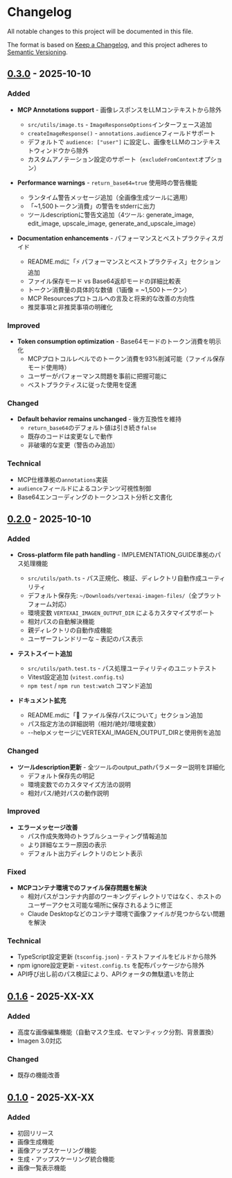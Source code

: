 # Changelog

All notable changes to this project will be documented in this file.

The format is based on [Keep a Changelog](https://keepachangelog.com/en/1.0.0/),
and this project adheres to [Semantic Versioning](https://semver.org/spec/v2.0.0.html).

## [0.3.0] - 2025-10-10

### Added
- **MCP Annotations support** - 画像レスポンスをLLMコンテキストから除外
  - `src/utils/image.ts` - `ImageResponseOptions`インターフェース追加
  - `createImageResponse()` - `annotations.audience`フィールドサポート
  - デフォルトで `audience: ["user"]` に設定し、画像をLLMのコンテキストウィンドウから除外
  - カスタムアノテーション設定のサポート（`excludeFromContext`オプション）

- **Performance warnings** - `return_base64=true` 使用時の警告機能
  - ランタイム警告メッセージ追加（全画像生成ツールに適用）
  - 「~1,500トークン消費」の警告をstderrに出力
  - ツールdescriptionに警告文追加（4ツール: generate_image, edit_image, upscale_image, generate_and_upscale_image）

- **Documentation enhancements** - パフォーマンスとベストプラクティスガイド
  - README.mdに「⚡ パフォーマンスとベストプラクティス」セクション追加
  - ファイル保存モード vs Base64返却モードの詳細比較表
  - トークン消費量の具体的な数値（1画像 = ~1,500トークン）
  - MCP Resourcesプロトコルへの言及と将来的な改善の方向性
  - 推奨事項と非推奨事項の明確化

### Improved
- **Token consumption optimization** - Base64モードのトークン消費を明示化
  - MCPプロトコルレベルでのトークン消費を93%削減可能（ファイル保存モード使用時）
  - ユーザーがパフォーマンス問題を事前に把握可能に
  - ベストプラクティスに従った使用を促進

### Changed
- **Default behavior remains unchanged** - 後方互換性を維持
  - `return_base64`のデフォルト値は引き続き`false`
  - 既存のコードは変更なしで動作
  - 非破壊的な変更（警告のみ追加）

### Technical
- MCP仕様準拠の`annotations`実装
- `audience`フィールドによるコンテンツ可視性制御
- Base64エンコーディングのトークンコスト分析と文書化

## [0.2.0] - 2025-10-10

### Added
- **Cross-platform file path handling** - IMPLEMENTATION_GUIDE準拠のパス処理機能
  - `src/utils/path.ts` - パス正規化、検証、ディレクトリ自動作成ユーティリティ
  - デフォルト保存先: `~/Downloads/vertexai-imagen-files/`（全プラットフォーム対応）
  - 環境変数 `VERTEXAI_IMAGEN_OUTPUT_DIR` によるカスタマイズサポート
  - 相対パスの自動解決機能
  - 親ディレクトリの自動作成機能
  - ユーザーフレンドリーな `~` 表記のパス表示

- **テストスイート追加**
  - `src/utils/path.test.ts` - パス処理ユーティリティのユニットテスト
  - Vitest設定追加 (`vitest.config.ts`)
  - `npm test` / `npm run test:watch` コマンド追加

- **ドキュメント拡充**
  - README.mdに「📁 ファイル保存パスについて」セクション追加
  - パス指定方法の詳細説明（相対/絶対/環境変数）
  - --helpメッセージにVERTEXAI_IMAGEN_OUTPUT_DIRと使用例を追加

### Changed
- **ツールdescription更新** - 全ツールのoutput_pathパラメーター説明を詳細化
  - デフォルト保存先の明記
  - 環境変数でのカスタマイズ方法の説明
  - 相対パス/絶対パスの動作説明

### Improved
- **エラーメッセージ改善**
  - パス作成失敗時のトラブルシューティング情報追加
  - より詳細なエラー原因の表示
  - デフォルト出力ディレクトリのヒント表示

### Fixed
- **MCPコンテナ環境でのファイル保存問題を解決**
  - 相対パスがコンテナ内部のワーキングディレクトリではなく、ホストのユーザーアクセス可能な場所に保存されるように修正
  - Claude Desktopなどのコンテナ環境で画像ファイルが見つからない問題を解決

### Technical
- TypeScript設定更新 (`tsconfig.json`) - テストファイルをビルドから除外
- npm ignore設定更新 - `vitest.config.ts` を配布パッケージから除外
- API呼び出し前のパス検証により、APIクォータの無駄遣いを防止

## [0.1.6] - 2025-XX-XX

### Added
- 高度な画像編集機能（自動マスク生成、セマンティック分割、背景置換）
- Imagen 3.0対応

### Changed
- 既存の機能改善

## [0.1.0] - 2025-XX-XX

### Added
- 初回リリース
- 画像生成機能
- 画像アップスケーリング機能
- 生成・アップスケーリング統合機能
- 画像一覧表示機能

[0.3.0]: https://github.com/ex-takashima/vertexai-imagen-mcp-server/compare/v0.2.0...v0.3.0
[0.2.0]: https://github.com/ex-takashima/vertexai-imagen-mcp-server/compare/v0.1.6...v0.2.0
[0.1.6]: https://github.com/ex-takashima/vertexai-imagen-mcp-server/compare/v0.1.0...v0.1.6
[0.1.0]: https://github.com/ex-takashima/vertexai-imagen-mcp-server/releases/tag/v0.1.0
